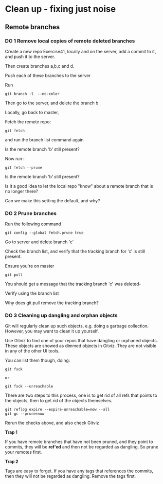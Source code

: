 # Clean up - fixing just noise


## Remote branches

### **DO 1**   Remove local copies of remote deleted branches

Create a new repo Exercise41, locally and on the server, add a commit to it, and push it to the server.

Then create branches  a,b,c and d.

Push each of these branches to the server

Run 
```
git branch -l  --no-color
```

Then go to the server, and delete the branch b

Locally, go back to master, 

Fetch the remote repo:
```
git fetch
```
and run the branch list command again

Is the remote branch 'b' still present?  

Now run :
```
git fetch --prune
```

Is the remote branch 'b' still present? 

Is it a good idea to let the local repo "know" about a remote branch that is no longer there?

Can we make this setting the default, and why?


### **DO 2**  Prune branches

Run the following command

```
git config --global fetch.prune true
```

Go to server and delete branch 'c'

Check the branch list, and verify that the tracking branch for 'c' is still present.

Ensure you're on master

```
git pull
```

You should get a message that the tracking branch 'c' was deleted-

Verify using the branch list

Why does git pull remove the tracking branch?

### **DO 3**  Cleaning up dangling and orphan objects

Git will regularly clean up such objects, e.g. doing a garbage collection.  However, you may want to clean it up yourself.

Use Gitviz to find one of your repos that have dangling or orphaned objects. These objects are showed as dimmed objects in Gitviz. They are not visible in any of the other UI tools. 

You can list them though, doing:

```
git fsck

or

git fsck --unreachable
```

There are two steps to this process, one is to get rid of all refs that points to the objects, then to get rid of the objects themselves.



```
git reflog expire --expire-unreachable=now --all
git gc --prune=now
```

Rerun the checks above, and also check Gitviz

**Trap 1**

If you have remote branches that have not been pruned, and they point to commits, they will be **ref'ed** and then not be regarded as dangling.  So prune your remotes first.

**Trap 2**

Tags are easy to forget.
If you have any tags that references the commits, then they will not be regarded as dangling.  Remove the tags first.















